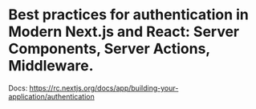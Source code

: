 # Best practices for authentication in Modern Next.js and React: Server Components, Server Actions, Middleware.

Docs: https://rc.nextjs.org/docs/app/building-your-application/authentication